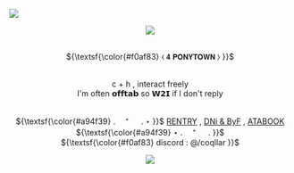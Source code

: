 ![](https://komarev.com/ghpvc/?username=coqllar&abbreviated=true&label=STARS&color=f0af83)

<p align="center">
<img src="https://i.postimg.cc/T3sNMFpN/image-2024-05-23-222923658.png">


<p align="center">
   <br> ${\textsf{\color{#f0af83} ⧼    𝟰 𝗣𝗢𝗡𝗬𝗧𝗢𝗪𝗡    ⧽ }}$   
<p align="center">
   <br>  c + h , interact freely  
   <br>  I'm often 𝗼𝗳𝗳𝘁𝗮𝗯 so 𝗪𝟮𝗜 if I don't reply

 <p align="center"

   <br>  ${\textsf{\color{#a94f39} . 　⁺ 　 .   ⋆ }}$  [RENTRY](https://rentry.co/coqllar) , [DNi & ByF](https://rentry.co/coqllardnibyf) , [ATABOOK](https://coqllar.atabook.org)  ${\textsf{\color{#a94f39} ⋆   . 　⁺ 　 . }}$ 
   <br> ${\textsf{\color{#f0af83} discord : @/coqllar }}$  

<p align="center">
</p>



<p align="center">
<img src="https://i.postimg.cc/T3sNMFpN/image-2024-05-23-222923658.png">

